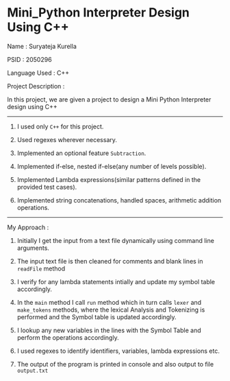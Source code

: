 # Mini_Python Interpreter Design Using C++

Name : Suryateja Kurella

PSID : 2050296

Language Used : C++

Project Description :

In this project, we are given a project to design a Mini Python Interpreter design using C++



----------------------

1. I used only `C++` for this project.

2. Used regexes wherever necessary.

3. Implemented an optional feature `Subtraction`.

4. Implemented if-else, nested if-else(any number of levels possible).

5. Implemented Lambda expressions(similar patterns defined in the provided test cases).

6. Implemented string concatenations, handled spaces, arithmetic addition operations.



----------------------
My Approach :

1. Initially I get the input from a text file dynamically using command line arguments.


2. The input text file is then cleaned for comments and blank lines in `readFile` method


3. I verify for any lambda statements intially and update my symbol table accordingly.


4. In the `main` method I call `run` method which in turn calls `lexer` and `make_tokens` methods, where the lexical
   Analysis and Tokenizing is performed and the Symbol table is updated accordingly.


5. I lookup any new variables in the lines with the Symbol Table and perform the operations accordingly.


6. I used regexes to identify identifiers, variables, lambda expressions etc.


7. The output of the program is printed in console and also output to file `output.txt`
